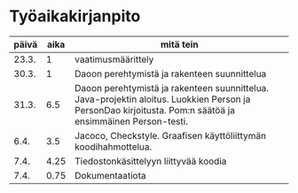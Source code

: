 # Työaikakirjanpito

päivä | aika | mitä tein
------|------|-----------
23.3. | 1 | vaatimusmäärittely
30.3. | 1 | Daoon perehtymistä ja rakenteen suunnittelua
31.3. | 6.5 | Daoon perehtymistä ja rakenteen suunnittelua. Java-projektin aloitus. Luokkien Person ja PersonDao kirjoitusta. Pom:n säätöä ja ensimmäinen Person-testi.
6.4. | 3.5 | Jacoco, Checkstyle. Graafisen käyttöliittymän koodihahmottelua.
7.4. | 4.25 | Tiedostonkäsittelyyn liittyvää koodia
7.4. | 0.75 | Dokumentaatiota
